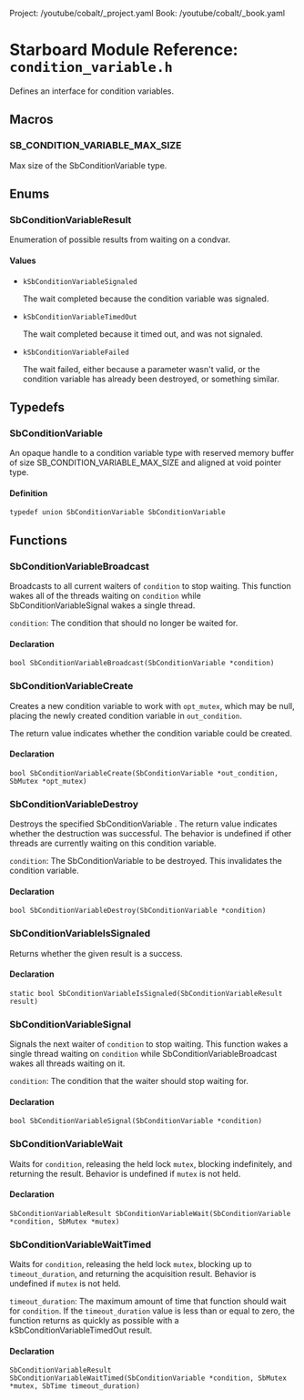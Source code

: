 Project: /youtube/cobalt/_project.yaml
Book: /youtube/cobalt/_book.yaml

# Starboard Module Reference: `condition_variable.h`

Defines an interface for condition variables.

## Macros

### SB_CONDITION_VARIABLE_MAX_SIZE

Max size of the SbConditionVariable type.

## Enums

### SbConditionVariableResult

Enumeration of possible results from waiting on a condvar.

#### Values

*   `kSbConditionVariableSignaled`

    The wait completed because the condition variable was signaled.
*   `kSbConditionVariableTimedOut`

    The wait completed because it timed out, and was not signaled.
*   `kSbConditionVariableFailed`

    The wait failed, either because a parameter wasn't valid, or the condition
    variable has already been destroyed, or something similar.

## Typedefs

### SbConditionVariable

An opaque handle to a condition variable type with reserved memory buffer of
size SB_CONDITION_VARIABLE_MAX_SIZE and aligned at void pointer type.

#### Definition

```
typedef union SbConditionVariable SbConditionVariable
```

## Functions

### SbConditionVariableBroadcast

Broadcasts to all current waiters of `condition` to stop waiting. This function
wakes all of the threads waiting on `condition` while SbConditionVariableSignal
wakes a single thread.

`condition`: The condition that should no longer be waited for.

#### Declaration

```
bool SbConditionVariableBroadcast(SbConditionVariable *condition)
```

### SbConditionVariableCreate

Creates a new condition variable to work with `opt_mutex`, which may be null,
placing the newly created condition variable in `out_condition`.

The return value indicates whether the condition variable could be created.

#### Declaration

```
bool SbConditionVariableCreate(SbConditionVariable *out_condition, SbMutex *opt_mutex)
```

### SbConditionVariableDestroy

Destroys the specified SbConditionVariable . The return value indicates whether
the destruction was successful. The behavior is undefined if other threads are
currently waiting on this condition variable.

`condition`: The SbConditionVariable to be destroyed. This invalidates the
condition variable.

#### Declaration

```
bool SbConditionVariableDestroy(SbConditionVariable *condition)
```

### SbConditionVariableIsSignaled

Returns whether the given result is a success.

#### Declaration

```
static bool SbConditionVariableIsSignaled(SbConditionVariableResult result)
```

### SbConditionVariableSignal

Signals the next waiter of `condition` to stop waiting. This function wakes a
single thread waiting on `condition` while SbConditionVariableBroadcast wakes
all threads waiting on it.

`condition`: The condition that the waiter should stop waiting for.

#### Declaration

```
bool SbConditionVariableSignal(SbConditionVariable *condition)
```

### SbConditionVariableWait

Waits for `condition`, releasing the held lock `mutex`, blocking indefinitely,
and returning the result. Behavior is undefined if `mutex` is not held.

#### Declaration

```
SbConditionVariableResult SbConditionVariableWait(SbConditionVariable *condition, SbMutex *mutex)
```

### SbConditionVariableWaitTimed

Waits for `condition`, releasing the held lock `mutex`, blocking up to
`timeout_duration`, and returning the acquisition result. Behavior is undefined
if `mutex` is not held.

`timeout_duration`: The maximum amount of time that function should wait for
`condition`. If the `timeout_duration` value is less than or equal to zero, the
function returns as quickly as possible with a kSbConditionVariableTimedOut
result.

#### Declaration

```
SbConditionVariableResult SbConditionVariableWaitTimed(SbConditionVariable *condition, SbMutex *mutex, SbTime timeout_duration)
```
